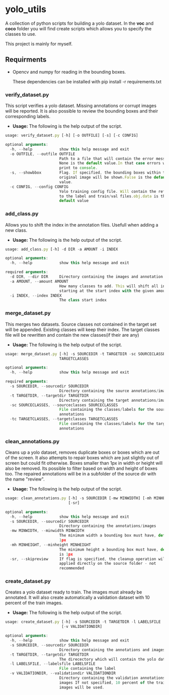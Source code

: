 # yolo_utils

A collection of python scripts for building a yolo dataset.
In the **voc** and **coco** folder you will find create scripts 
which allows you to specify the classes to use.

This project is mainly for myself.

## Requirments
* Opencv and numpy for reading in the bounding boxes.

  These dependencies can be installed with pip install -r requirements.txt

### verify_dataset.py
This script verifies a yolo dataset. Missing annotations or corrupt images will be reported.
It is also possible to review the bounding boxes and their corresponding labels.

* **Usage:**
The following is the help output of the script.

```javascript
usage: verify_dataset.py [-h] [-o OUTFILE] [-s] [-c CONFIG]

optional arguments:
  -h, --help            show this help message and exit
  -o OUTFILE, --outfile OUTFILE
                        Path to a file that will contain the error messages.
                        None is the default value.In that case errors will be
                        print to console.
  -s, --showbbox        Flag. If specified, the bounding boxes within the
                        original image will be shown.False is the default
                        value.
  -c CONFIG, --config CONFIG
                        Yolo training config file. Will contain the references
                        to the label and train/val files.obj.data is the
                        default value
```

### add_class.py
Allows you to shift the index in the annotation files. Usefull when adding a new class.


* **Usage:**
The following is the help output of the script.

```javascript
usage: add_class.py [-h] -d DIR -a AMOUNT -i INDEX

optional arguments:
  -h, --help            show this help message and exit

required arguments:
  -d DIR, --dir DIR     Directory containing the images and annotation
  -a AMOUNT, --amount AMOUNT
                        How many classes to add. This will shift all indices
                        starting at the start index with the given amount.
  -i INDEX, --index INDEX
                        The class start index
```
    
### merge_dataset.py
This merges two datasets. Source classes not contained in the target set will be appended.
Existing classes will keep their index. The target classes file will be rewritten 
and contain the new classes(if their are any)

* **Usage:**
The following is the help output of the script.

```javascript
usage: merge_dataset.py [-h] -s SOURCEDIR -t TARGETDIR -sc SOURCECLASSES -tc
                        TARGETCLASSES

optional arguments:
  -h, --help            show this help message and exit

required arguments:
  -s SOURCEDIR, --sourcedir SOURCEDIR
                        Directory containing the source annotations/images
  -t TARGETDIR, --targetdir TARGETDIR
                        Directory containing the target annotations/images
  -sc SOURCECLASSES, --sourceclasses SOURCECLASSES
                        File containing the classes/labels for the source
                        annotations
  -tc TARGETCLASSES, --targetclasses TARGETCLASSES
                        File containing the classes/labels for the target
                        annotations
```

### clean_annotations.py
Cleans up a yolo dataset, removes duplicate boxes or boxes which are out of the screen.
It also attempts to repair boxes which are just slightly out of screen but could fit otherwise.
Boxes smaller than 1px in width or height will also be removed. Its possible to filter based
on width and height of boxes too. The repaired annotations will be in a subfolder 
of the source dir with the name "review".

* **Usage:**
The following is the help output of the script.

```javascript
usage: clean_annotations.py [-h] -s SOURCEDIR [-mw MINWIDTH] [-mh MINHEIGHT]
                            [-sr]

optional arguments:
  -h, --help            show this help message and exit
  -s SOURCEDIR, --sourcedir SOURCEDIR
                        Directory containing the annotations/images
  -mw MINWIDTH, --minwidth MINWIDTH
                        The minimum width a bounding box must have, default is
                        1px
  -mh MINHEIGHT, --minheight MINHEIGHT
                        The minimum height a bounding box must have, default
                        is 1px
  -sr, --skipreview     If flag is specified, the cleanup operation will be
                        applied directly on the source folder - not
                        recommended
```



### create_dataset.py
Creates a yolo dataset ready to train. The images must already be annotated.
It will also create automatically a validation dataset with 10 percent of the train images.

* **Usage:**
The following is the help output of the script.

```javascript
usage: create_dataset.py [-h] -s SOURCEDIR -t TARGETDIR -l LABELSFILE
                         [-v VALIDATIONDIR]

optional arguments:
  -h, --help            show this help message and exit
  -s SOURCEDIR, --sourcedir SOURCEDIR
                        Directory containing the annotations and images
  -t TARGETDIR, --targetdir TARGETDIR
                        The direcectory which will contain the yolo dataset
  -l LABELSFILE, --labelsfile LABELSFILE
                        File containing the label
  -v VALIDATIONDIR, --validationdir VALIDATIONDIR
                        Directory containing the validation annotations and
                        images If not specified, 10 percent of the train
                        images will be used.
```

